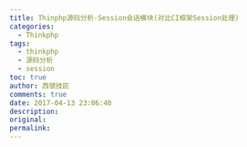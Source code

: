 ```yaml
---
title: Thinphp源码分析-Session会话模块(对比CI框架Session处理)
categories:
  - Thinkphp
tags:
  - thinkphp
  - 源码分析
  - session
toc: true
author: 西虢技匠
comments: true
date: 2017-04-13 23:06:40
description:
original:
permalink:
---
```


<!-- more -->
